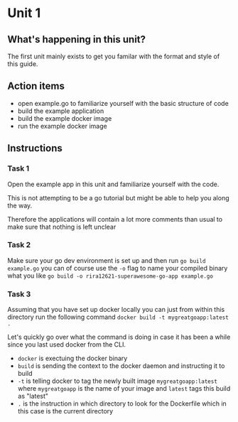 # Unit 1

## What's happening in this unit?
The first unit mainly exists to get you familar with the format and style of this guide.

## Action items

* open example.go to familiarize yourself with the basic structure of code
* build the example application
* build the example docker image
* run the example docker image

## Instructions

### Task 1
Open the example app in this unit and familiarize yourself with the code.

This is not attempting to be a go tutorial but might be able to help you along the way.

Therefore the applications will contain a lot more comments than usual to make sure that nothing is left unclear

### Task 2
Make sure your go dev environment is set up and then run `go build example.go` you can of course use the `-o` flag
to name your compiled binary what you like `go build -o rira12621-superawesome-go-app example.go`

### Task 3
Assuming that you have set up docker locally you can just from within this directory run the following command `docker build -t mygreatgoapp:latest .`

Let's quickly go over what the command is doing in case it has been a while since you last used docker from the CLI.

* `docker` is exectuing the docker binary
* `build` is sending the context to the docker daemon and instructing it to build
* `-t` is telling docker to tag the newly built image `mygreatgoapp:latest` where `mygreatgoapp` is the name of your image and `latest` tags this build as "latest"
* `.` is the instruction in which directory to look for the Dockerfile which in this case is the current directory
